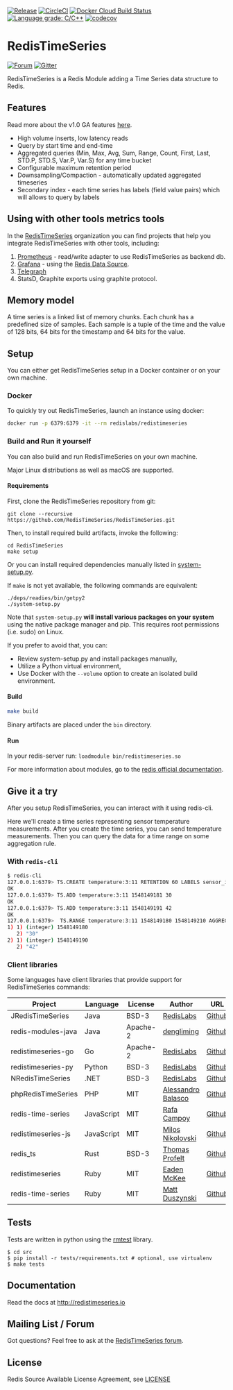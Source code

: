 [![Release](https://img.shields.io/github/release/RedisTimeSeries/RedisTimeSeries.svg?kill_cache=1)](https://github.com/RedisTimeSeries/RedisTimeSeries/releases/latest)
[![CircleCI](https://circleci.com/gh/RedisTimeSeries/RedisTimeSeries/tree/master.svg?style=svg)](https://circleci.com/gh/RedisTimeSeries/RedisTimeSeries/tree/master)
[![Docker Cloud Build Status](https://img.shields.io/docker/cloud/build/redislabs/redistimeseries.svg)](https://hub.docker.com/r/redislabs/redistimeseries/builds/)
[![Language grade: C/C++](https://img.shields.io/lgtm/grade/cpp/g/RedisTimeSeries/RedisTimeSeries.svg?logo=lgtm&logoWidth=18)](https://lgtm.com/projects/g/RedisTimeSeries/RedisTimeSeries/context:cpp)
[![codecov](https://codecov.io/gh/RedisTimeSeries/RedisTimeSeries/branch/master/graph/badge.svg)](https://codecov.io/gh/RedisTimeSeries/RedisTimeSeries)

# RedisTimeSeries
[![Forum](https://img.shields.io/badge/Forum-RedisTimeSeries-blue)](https://forum.redislabs.com/c/modules/redistimeseries)
[![Gitter](https://badges.gitter.im/RedisLabs/RedisTimeSeries.svg)](https://gitter.im/RedisLabs/RedisTimeSeries?utm_source=badge&utm_medium=badge&utm_campaign=pr-badge)

RedisTimeSeries is a Redis Module adding a Time Series data structure to Redis.

## Features
Read more about the v1.0 GA features [here](https://redislabs.com/blog/redistimeseries-ga-making-4th-dimension-truly-immersive/).
- High volume inserts, low latency reads
- Query by start time and end-time
- Aggregated queries (Min, Max, Avg, Sum, Range, Count, First, Last, STD.P, STD.S, Var.P, Var.S) for any time bucket
- Configurable maximum retention period
- Downsampling/Compaction - automatically updated aggregated timeseries
- Secondary index - each time series has labels (field value pairs) which will allows to query by labels

## Using with other tools metrics tools
In the [RedisTimeSeries](https://github.com/RedisTimeSeries) organization you can
find projects that help you integrate RedisTimeSeries with other tools, including:

1. [Prometheus](https://github.com/RedisTimeSeries/prometheus-redistimeseries-adapter) - read/write adapter to use RedisTimeSeries as backend db.
2. [Grafana](https://github.com/RedisTimeSeries/grafana-redis-datasource) - using the [Redis Data Source](https://redislabs.com/blog/introducing-the-redis-data-source-plug-in-for-grafana/).
3. [Telegraph](https://github.com/RedisTimeSeries/telegraf)
4. StatsD, Graphite exports using graphite protocol.

## Memory model
A time series is a linked list of memory chunks.
Each chunk has a predefined size of samples.
Each sample is a tuple of the time and the value of 128 bits,
64 bits for the timestamp and 64 bits for the value.

## Setup

You can either get RedisTimeSeries setup in a Docker container or on your own machine.

### Docker
To quickly try out RedisTimeSeries, launch an instance using docker:
```sh
docker run -p 6379:6379 -it --rm redislabs/redistimeseries
```

### Build and Run it yourself

You can also build and run RedisTimeSeries on your own machine.

Major Linux distributions as well as macOS are supported.

#### Requirements

First, clone the RedisTimeSeries repository from git:

```
git clone --recursive https://github.com/RedisTimeSeries/RedisTimeSeries.git
```

Then, to install required build artifacts, invoke the following:

```
cd RedisTimeSeries
make setup
```
Or you can install required dependencies manually listed in [system-setup.py](https://github.com/RedisTimeSeries/RedisTimeSeries/blob/master/system-setup.py).

If ```make``` is not yet available, the following commands are equivalent:

```
./deps/readies/bin/getpy2
./system-setup.py
```

Note that ```system-setup.py``` **will install various packages on your system** using the native package manager and pip. This requires root permissions (i.e. sudo) on Linux.

If you prefer to avoid that, you can:

* Review system-setup.py and install packages manually,
* Utilize a Python virtual environment,
* Use Docker with the ```--volume``` option to create an isolated build environment.

#### Build

```bash
make build
```

Binary artifacts are placed under the ```bin``` directory.

#### Run

In your redis-server run: `loadmodule bin/redistimeseries.so`

For more information about modules, go to the [redis official documentation](https://redis.io/topics/modules-intro).

## Give it a try

After you setup RedisTimeSeries, you can interact with it using redis-cli.

Here we'll create a time series representing sensor temperature measurements. 
After you create the time series, you can send temperature measurements.
Then you can query the data for a time range on some aggregation rule.

### With `redis-cli`
```sh
$ redis-cli
127.0.0.1:6379> TS.CREATE temperature:3:11 RETENTION 60 LABELS sensor_id 2 area_id 32
OK
127.0.0.1:6379> TS.ADD temperature:3:11 1548149181 30
OK
127.0.0.1:6379> TS.ADD temperature:3:11 1548149191 42
OK
127.0.0.1:6379>  TS.RANGE temperature:3:11 1548149180 1548149210 AGGREGATION avg 5
1) 1) (integer) 1548149180
   2) "30"
2) 1) (integer) 1548149190
   2) "42"
```

### Client libraries

Some languages have client libraries that provide support for RedisTimeSeries commands:

| Project | Language | License | Author | URL |
| ------- | -------- | ------- | ------ | --- |
| JRedisTimeSeries | Java | BSD-3 | [RedisLabs](https://redislabs.com/) | [Github](https://github.com/RedisTimeSeries/JRedisTimeSeries/) |
| redis-modules-java | Java | Apache-2 | [dengliming](https://github.com/dengliming) | [Github](https://github.com/dengliming/redis-modules-java) |
| redistimeseries-go | Go | Apache-2 | [RedisLabs](https://redislabs.com/) | [Github](https://github.com/RedisTimeSeries/redistimeseries-go) |
| redistimeseries-py | Python | BSD-3 | [RedisLabs](https://redislabs.com/) | [Github](https://github.com/RedisTimeSeries/redistimeseries-py) |
| NRedisTimeSeries | .NET | BSD-3 | [RedisLabs](https://redislabs.com/) | [Github](https://github.com/RedisTimeSeries/NRedisTimeSeries) |
| phpRedisTimeSeries | PHP | MIT | [Alessandro Balasco](https://github.com/palicao) | [Github](https://github.com/palicao/phpRedisTimeSeries) |
| redis-time-series | JavaScript | MIT | [Rafa Campoy](https://github.com/averias) | [Github](https://github.com/averias/redis-time-series) |
| redistimeseries-js | JavaScript | MIT | [Milos Nikolovski](https://github.com/nikolovskimilos) | [Github](https://github.com/nikolovskimilos/redistimeseries-js) |
| redis_ts | Rust | BSD-3 | [Thomas Profelt](https://github.com/tompro) | [Github](https://github.com/tompro/redis_ts) |
| redistimeseries | Ruby | MIT | [Eaden McKee](https://github.com/eadz) | [Github](https://github.com/eadz/redistimeseries) |
| redis-time-series | Ruby | MIT | [Matt Duszynski](https://github.com/dzunk) | [Github](https://github.com/dzunk/redis-time-series) |

## Tests
Tests are written in python using the [rmtest](https://github.com/RedisLabs/rmtest) library.
```
$ cd src
$ pip install -r tests/requirements.txt # optional, use virtualenv
$ make tests
```

## Documentation
Read the docs at http://redistimeseries.io

## Mailing List / Forum
Got questions? Feel free to ask at the [RedisTimeSeries forum](https://forum.redislabs.com/c/modules/redistimeseries).

## License
Redis Source Available License Agreement, see [LICENSE](LICENSE)
